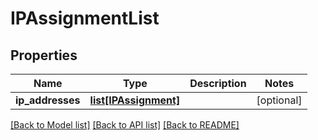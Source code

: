 # IPAssignmentList


## Properties
Name | Type | Description | Notes
------------ | ------------- | ------------- | -------------
**ip_addresses** | [**list[IPAssignment]**](IPAssignment.md) |  | [optional] 

[[Back to Model list]](../README.md#documentation-for-models) [[Back to API list]](../README.md#documentation-for-api-endpoints) [[Back to README]](../README.md)



